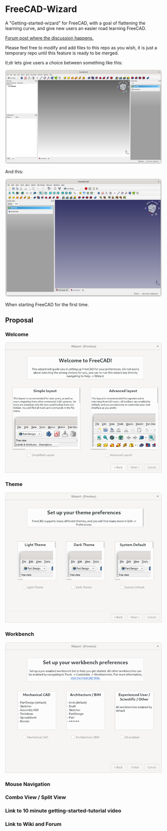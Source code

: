 # FreeCAD-Wizard
A "Getting-started-wizard" for FreeCAD, with a goal of flattening the learning curve, and give new users an easier road learning FreeCAD.

[Forum post where the discussion happens.](https://forum.freecadweb.org/viewtopic.php?f=34&t=71277)

Please feel free to modify and add files to this repo as you wish, it is just a temporary repo until this feature is ready to be merged.

tl;dr lets give users a choice between something like this:

![](/Qt5_Designer/Graphics/FreeCAD_PD_Simple.png)

And this:

![](/Qt5_Designer/Graphics/FreeCAD_PD_Full.png)

When starting FreeCAD for the first time.

## Proposal

### Welcome
![Wizard-welcome](/assets/wizard-welcome.png)

### Theme
![Wizard-theme](/assets/wizard-theme-setup.png)

### Workbench
![Wizard-workbench](/assets/wizard-workbench-setup.png)

### Mouse Navigation

### Combo View / Split View

### Link to 10 minute getting-started-tutorial video

### Link to Wiki and Forum
